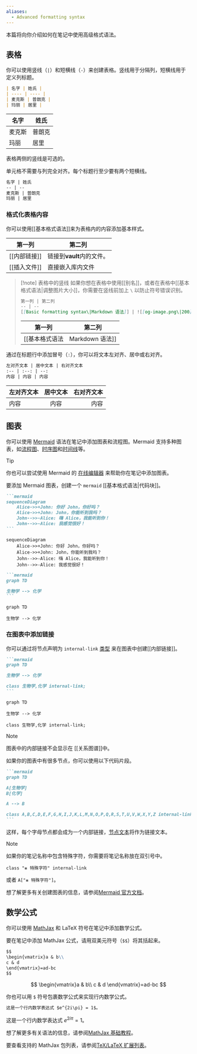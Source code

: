 ```yaml
---
aliases:
  - Advanced formatting syntax
---
```


本篇将向你介绍如何在笔记中使用高级格式语法。

## 表格

你可以使用竖线（`|`）和短横线（`-`）来创建表格。竖线用于分隔列，短横线用于定义列标题。

```md
| 名字 | 姓氏 |
| ---- | ---- |
| 麦克斯 | 普朗克 |
| 玛丽 | 居里 |
```

| 名字 | 姓氏 |
| ---- | ---- |
| 麦克斯 | 普朗克 |
| 玛丽 | 居里 |

表格两侧的竖线是可选的。

单元格不需要与列完全对齐。每个标题行至少要有两个短横线。

```md
名字 | 姓氏
-- | --
麦克斯 | 普朗克
玛丽 | 居里
```

### 格式化表格内容

你可以使用[[基本格式语法]]来为表格内的内容添加基本样式。

第一列 | 第二列
-- | --
[[内部链接]] | 链接到**vault**内的文件。
[[插入文件]] | 直接嵌入库内文件

> [!note] 表格中的竖线
> 如果你想在表格中使用[[别名]]，或者在表格中[[基本格式语法|调整图片大小]]，你需要在竖线前加上 `\` 以防止符号错误识别。
>
> ```md
> 第一列 | 第二列
> -- | --
> [[Basic formatting syntax\|Markdown 语法]] | ![[og-image.png\|200]]
> ```
>
> 第一列 | 第二列
> -- | --
> [[基本格式语法|Markdown 语法]] | ![[og-image.png\|200]]

通过在标题行中添加冒号（`:`），你可以将文本左对齐、居中或右对齐。

```md
左对齐文本 | 居中文本 | 右对齐文本
:-- | :--: | --:
内容 | 内容 | 内容
```

左对齐文本 | 居中文本 | 右对齐文本
:-- | :--: | --:
内容 | 内容 | 内容

## 图表

你可以使用 [Mermaid](https://mermaid-js.github.io/) 语法在笔记中添加图表和流程图。Mermaid 支持多种图表，如[流程图](https://mermaid.js.org/syntax/flowchart.html)、[时序图](https://mermaid.js.org/syntax/sequenceDiagram.html)和[时间线](https://mermaid.js.org/syntax/timeline.html)等。

> [!tip]
> 你也可以尝试使用 Mermaid 的 [在线编辑器](https://mermaid-js.github.io/mermaid-live-editor) 来帮助你在笔记中添加图表。

要添加 Mermaid 图表，创建一个 `mermaid` [[基本格式语法|代码块]]。

````md
```mermaid
sequenceDiagram
    Alice->>+John: 你好 John，你好吗？
    Alice->>+John: John，你能听到我吗？
    John-->>-Alice: 嗨 Alice，我能听到你！
    John-->>-Alice: 我感觉很好！
```
````

```mermaid
sequenceDiagram
    Alice->>+John: 你好 John，你好吗？
    Alice->>+John: John，你能听到我吗？
    John-->>-Alice: 嗨 Alice，我能听到你！
    John-->>-Alice: 我感觉很好！
```

````md
```mermaid
graph TD

生物学 --> 化学
```
````

```mermaid
graph TD

生物学 --> 化学
```

### 在图表中添加链接

你可以通过将节点声明为 `internal-link` [类型](https://mermaid.js.org/syntax/flowchart.html#classes) 来在图表中创建[[内部链接]]。

````md
```mermaid
graph TD

生物学 --> 化学

class 生物学,化学 internal-link;
```
````

```mermaid
graph TD

生物学 --> 化学

class 生物学,化学 internal-link;
```

> [!note]
> 图表中的内部链接不会显示在 [[关系图谱]]中。

如果你的图表中有很多节点，你可以使用以下代码片段。

````md
```mermaid
graph TD

A[生物学]
B[化学]

A --> B

class A,B,C,D,E,F,G,H,I,J,K,L,M,N,O,P,Q,R,S,T,U,V,W,X,Y,Z internal-link;
```
````

这样，每个字母节点都会成为一个内部链接，[节点文本](https://mermaid.js.org/syntax/flowchart.html#a-node-with-text)将作为链接文本。

> [!note]
> 如果你的笔记名称中包含特殊字符，你需要将笔记名称放在双引号中。
>
> ```
> class "⨳ 特殊字符" internal-link
> ```
>
> 或者 `A["⨳ 特殊字符"]`。

想了解更多有关创建图表的信息，请参阅[Mermaid 官方文档](https://mermaid.js.org/intro/)。

## 数学公式

你可以使用 [MathJax](http://docs.mathjax.org/en/latest/basic/mathjax.html) 和 LaTeX 符号在笔记中添加数学公式。

要在笔记中添加 MathJax 公式，请用双美元符号（`$$`）将其括起来。

```md
$$
\begin{vmatrix}a & b\\
c & d
\end{vmatrix}=ad-bc
$$
```

$$
\begin{vmatrix}a & b\\
c & d
\end{vmatrix}=ad-bc
$$

你也可以用 `$` 符号包裹数学公式来实现行内数学公式。

```md
这是一个行内数学表达式 $e^{2i\pi} = 1$。
```

这是一个行内数学表达式 $e^{2i\pi} = 1$。

想了解更多有关语法的信息，请参阅[MathJax 基础教程](https://math.meta.stackexchange.com/questions/5020/mathjax-basic-tutorial-and-quick-reference)。

要查看支持的 MathJax 包列表，请参阅[TeX/LaTeX 扩展列表](http://docs.mathjax.org/en/latest/input/tex/extensions/index.html)。